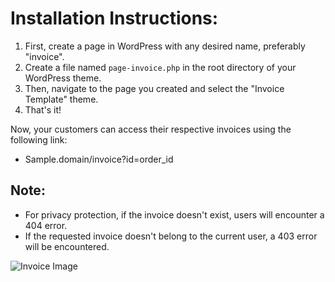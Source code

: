 # Installation Instructions:

1. First, create a page in WordPress with any desired name, preferably "invoice".
2. Create a file named `page-invoice.php` in the root directory of your WordPress theme.
3. Then, navigate to the page you created and select the "Invoice Template" theme.
4. That's it!

Now, your customers can access their respective invoices using the following link:
- Sample.domain/invoice?id=order_id



## Note:

- For privacy protection, if the invoice doesn't exist, users will encounter a 404 error.
- If the requested invoice doesn't belong to the current user, a 403 error will be encountered.

![Invoice Image](/WooCommerce-Payment-Invoice/blob/main/screencapture-roxweb-test-dashboard-invoice-2024-03-22-15_24_01.png)
